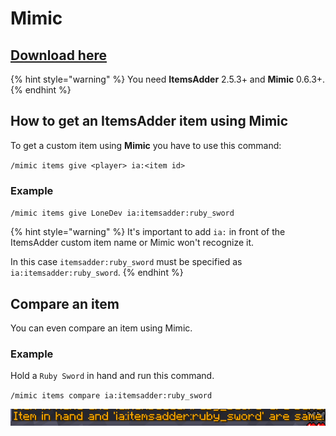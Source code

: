 # Mimic

## [Download here](https://github.com/EndlessCodeGroup/Mimic)

{% hint style="warning" %}
You need **ItemsAdder** 2.5.3+ and **Mimic** 0.6.3+.
{% endhint %}

## How to get an ItemsAdder item using Mimic

To get a custom item using **Mimic** you have to use this command:

`/mimic items give <player> ia:<item id>`

### Example

`/mimic items give LoneDev ia:itemsadder:ruby_sword`

{% hint style="warning" %}
It's important to add `ia:` in front of the ItemsAdder custom item name or Mimic won't recognize it.

In this case `itemsadder:ruby_sword` must be specified as `ia:itemsadder:ruby_sword`.
{% endhint %}

## Compare an item

You can even compare an item using Mimic.

### Example

Hold a `Ruby Sword` in hand and run this command.

`/mimic items compare ia:itemsadder:ruby_sword`

![](<../../.gitbook/assets/image (138).png>)

